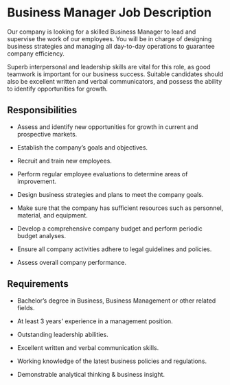 # Business Manager Job Description

Our company is looking for a skilled Business Manager to lead and supervise the work of our employees. You will be in charge of designing business strategies and managing all day-to-day operations to guarantee company efficiency.

Superb interpersonal and leadership skills are vital for this role, as good teamwork is important for our business success. Suitable candidates should also be excellent written and verbal communicators, and possess the ability to identify opportunities for growth.

## Responsibilities

* Assess and identify new opportunities for growth in current and prospective markets.

* Establish the company’s goals and objectives.

* Recruit and train new employees.

* Perform regular employee evaluations to determine areas of improvement.

* Design business strategies and plans to meet the company goals.

* Make sure that the company has sufficient resources such as personnel, material, and equipment.

* Develop a comprehensive company budget and perform periodic budget analyses.

* Ensure all company activities adhere to legal guidelines and policies.

* Assess overall company performance.

## Requirements

* Bachelor’s degree in Business, Business Management or other related fields.

* At least 3 years' experience in a management position.

* Outstanding leadership abilities.

* Excellent written and verbal communication skills.

* Working knowledge of the latest business policies and regulations.

* Demonstrable analytical thinking &amp; business insight.

